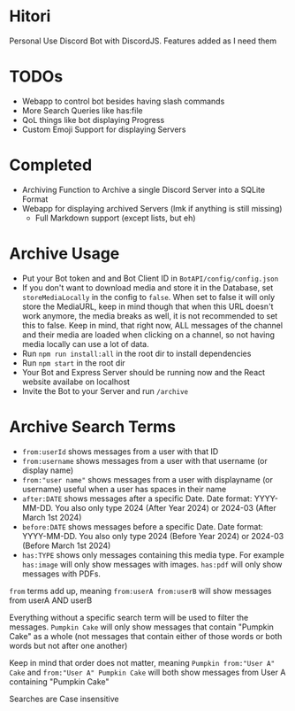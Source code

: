 # Hitori

Personal Use Discord Bot with DiscordJS. Features added as I need them

# TODOs

- Webapp to control bot besides having slash commands
- More Search Queries like has:file
- QoL things like bot displaying Progress
- Custom Emoji Support for displaying Servers

# Completed

- Archiving Function to Archive a single Discord Server into a SQLite Format
- Webapp for displaying archived Servers (lmk if anything is still missing)
  - Full Markdown support (except lists, but eh)

# Archive Usage

- Put your Bot token and and Bot Client ID in `BotAPI/config/config.json`
- If you don't want to download media and store it in the Database, set `storeMediaLocally` in the config to `false`. When set to false it will only store the MediaURL, keep in mind though that when this URL doesn't work anymore, the media breaks as well, it is not recommended to set this to false. Keep in mind, that right now, ALL messages of the channel and their media are loaded when clicking on a channel, so not having media locally can use a lot of data.
- Run `npm run install:all` in the root dir to install dependencies
- Run `npm start` in the root dir
- Your Bot and Express Server should be running now and the React website availabe on localhost
- Invite the Bot to your Server and run `/archive`

# Archive Search Terms

- `from:userId` shows messages from a user with that ID
- `from:username` shows messages from a user with that username (or display name)
- `from:"user name"` shows messages from a user with displayname (or username) useful when a user has spaces in their name
- `after:DATE` shows messages after a specific Date. Date format: YYYY-MM-DD. You also only type 2024 (After Year 2024) or 2024-03 (After March 1st 2024)
- `before:DATE` shows messages before a specific Date. Date format: YYYY-MM-DD. You also only type 2024 (Before Year 2024) or 2024-03 (Before March 1st 2024)
- `has:TYPE` shows only messages containing this media type. For example `has:image` will only show messages with images. `has:pdf` will only show messages with PDFs.

`from` terms add up, meaning `from:userA from:userB` will show messages from userA AND userB

Everything without a specific search term will be used to filter the messages.
`Pumpkin Cake` will only show messages that contain "Pumpkin Cake" as a whole (not messages that contain either of those words or both words but not after one another)

Keep in mind that order does not matter, meaning `Pumpkin from:"User A" Cake` and `from:"User A" Pumpkin Cake` will both show messages from User A containing "Pumpkin Cake"

Searches are Case insensitive

